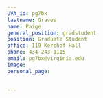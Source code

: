 ```yaml
---
UVA_id: pg7bx
lastname: Graves
name: Paige 
general_position: gradstudent
position: Graduate Student
office: 119 Kerchof Hall
phone: 434-243-1115
email: pg7bx@virginia.edu
image:
personal_page: 


---
```

